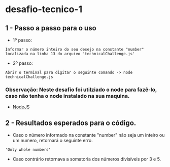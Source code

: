 # desafio-tecnico-1

## 1 - Passo a passo para o uso

 - 1º passo: 
 ```
 Informar o número inteiro do seu desejo na constante "number" localizada na linha 13 do arquivo 'technicalChallenge.js'
 ```
 - 2º passo: 
 ```
 Abrir o terminal para digitar o seguinte comando -> node technicalChallenge.js
 ```

 ### Observação: Neste desafio foi utilziado o node para fazê-lo, caso não tenha o node instalado na sua maquina.
 - [NodeJS](https://nodejs.org/en/)

 ## 2 - Resultados esperados para o código.

 - Caso o número informado na constante "number" não seja um inteiro ou um numero, retornará o seguinte erro.

```
'Only whole numbers'
```

- Caso contrário retornava a somatoria dos números divisíveis por 3 e 5.
